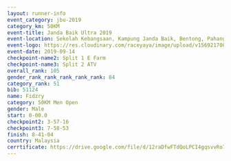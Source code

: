 ```yaml
---
layout: runner-info 
event_category: jbu-2019 
category_km: 50KM 
event-title: Janda Baik Ultra 2019 
event-location: Sekolah Kebangsaan, Kampung Janda Baik, Bentong, Pahang, Malaysia 
event-logo: https://res.cloudinary.com/raceyaya/image/upload/v1569217009/logo/janda-baik_vch1pc.jpg 
event-date: 2019-09-14 
checkpoint-name2: Split 1 E Farm 
checkpoint-name3: Split 2 ATV 
overall_rank: 105
gender_rank_rank_rank_rank_rank: 84
category_rank: 51
bib: 51124
name: Fidzry
category: 50KM Men Open
gender: Male
start: 0-00.0
checkpoint2: 3-57-16
checkpoint3: 7-58-53
finish: 8-41-04
country: Malaysia
cerrtificate: https://drive.google.com/file/d/12raDfwFTdQoLPCI4gqsvvRo7DsvURM-k/view?usp=sharing
---
```

